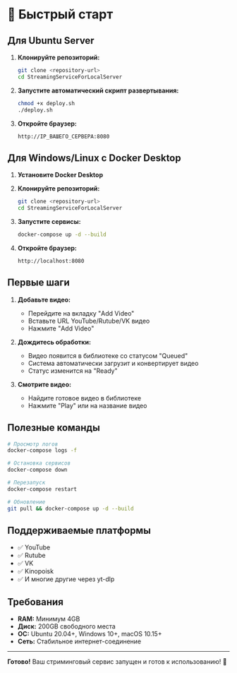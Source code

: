 # 🚀 Быстрый старт

## Для Ubuntu Server

1. **Клонируйте репозиторий:**
   ```bash
   git clone <repository-url>
   cd StreamingServiceForLocalServer
   ```

2. **Запустите автоматический скрипт развертывания:**
   ```bash
   chmod +x deploy.sh
   ./deploy.sh
   ```

3. **Откройте браузер:**
   ```
   http://IP_ВАШЕГО_СЕРВЕРА:8080
   ```

## Для Windows/Linux с Docker Desktop

1. **Установите Docker Desktop**

2. **Клонируйте репозиторий:**
   ```bash
   git clone <repository-url>
   cd StreamingServiceForLocalServer
   ```

3. **Запустите сервисы:**
   ```bash
   docker-compose up -d --build
   ```

4. **Откройте браузер:**
   ```
   http://localhost:8080
   ```

## Первые шаги

1. **Добавьте видео:**
   - Перейдите на вкладку "Add Video"
   - Вставьте URL YouTube/Rutube/VK видео
   - Нажмите "Add Video"

2. **Дождитесь обработки:**
   - Видео появится в библиотеке со статусом "Queued"
   - Система автоматически загрузит и конвертирует видео
   - Статус изменится на "Ready"

3. **Смотрите видео:**
   - Найдите готовое видео в библиотеке
   - Нажмите "Play" или на название видео

## Полезные команды

```bash
# Просмотр логов
docker-compose logs -f

# Остановка сервисов
docker-compose down

# Перезапуск
docker-compose restart

# Обновление
git pull && docker-compose up -d --build
```

## Поддерживаемые платформы

- ✅ YouTube
- ✅ Rutube
- ✅ VK
- ✅ Kinopoisk
- ✅ И многие другие через yt-dlp

## Требования

- **RAM:** Минимум 4GB
- **Диск:** 200GB свободного места
- **ОС:** Ubuntu 20.04+, Windows 10+, macOS 10.15+
- **Сеть:** Стабильное интернет-соединение

---

**Готово!** Ваш стриминговый сервис запущен и готов к использованию! 🎉 